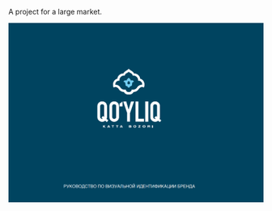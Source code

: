 <!-- # Portfolio Responsive Complete
## [Watch it on youtube](https://youtu.be/AKNvTxWOdKw) -->
<!-- ### Portfolio responsive complete
A clean and nice web portfolio for designer or developer. That includes almost everything you want to show. At first, your name, links to social networks and a great image. Then the About section displays more information about you. Then the list of Skills it offers. It also has a section where it shows some recent work. And at the bottom it has a form, and at the end with a footer. -->

A project for a large market.
<!-- [MY BLOG](http://tinchb2b.uz/) -->

![preview img](/qoyliq.png)